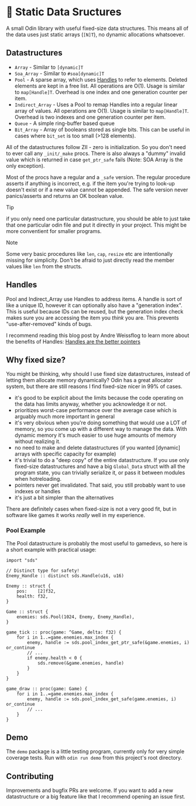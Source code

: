 # 💾 Static Data Sructures
A small Odin library with useful fixed-size data structures. This means all of the data uses just static arrays (`[N]T`), no dynamic allocations whatsoever.

## Datastructures
- `Array` - Similar to `[dynamic]T`
- `Soa_Array` - Similar to `#soa[dynamic]T`
- `Pool` - A sparse array, which uses [Handles](#handles) to refer to elements. Deleted elements are kept in a free list. All operations are O(1). Usage is similar to `map[Handle]T`. Overhead is one index and one generation counter per item.
- `Indirect_Array` - Uses a Pool to remap Handles into a regular linear array of values. All operations are O(1). Usage is similar to `map[Handle]T`. Overhead is two indexes and one generation counter per item.
- `Queue` - A simple ring-buffer based queue
- `Bit_Array` - Array of booleans stored as single bits. This can be useful in cases where `bit_set` is too small (>128 elements).

All of the datastructures follow ZII - zero is initialization. So you don't need to ever call any `_init/_make` procs. There is also always a "dummy" invalid value which is returned in case `get_ptr_safe` fails (Note: SOA Array is the only exception).

Most of the procs have a regular and a `_safe` version. The regular procedure asserts if anything is incorrect, e.g. if the item you're trying to look-up doesn't exist or if a new value cannot be appended.
The safe version never panics/asserts and returns an OK boolean value.

> [!TIP]
> if you only need one particular datastructure, you should be able to just take that one particular odin file and put it directly in your project. This might be more conventient for smaller programs.

> [!NOTE]
> Some very basic procedures like `len`, `cap`, `resize` etc are intentionally missing for simplicity.
> Don't be afraid to just directly read the member values like `len` from the structs.

## Handles
Pool and Indirect_Array use Handles to address items. A handle is sort of like a unique ID, however it can optionally also have a "generation index". This is useful because IDs can be reused, but the generation index check makes sure you are accessing the item you _think_ you are. This prevents "use-after-removed" kinds of bugs.

I recommend reading this blog post by Andre Weissflog to learn more about the benefits of Handles: [Handles are the better pointers](https://floooh.github.io/2018/06/17/handles-vs-pointers.html)


## Why fixed size?
You might be thinking, why should I use fixed size datastructures, instead of letting them allocate memory dynamically? Odin has a great allocator system, but there are still reasons I find fixed-size nicer in 99% of cases.

- it's good to be explicit about the limits because the code operating on the data has limits anyway, whether you acknowledge it or not.
- prioritizes worst-case performance over the average case which is arguably much more important in general
- it's very obvious when you're doing something that would use a LOT of memory, so you come up with a different way to manage the data. With dynamic memory it's much easier to use huge amounts of memory without realizing it.
- no need to make and delete datastructures (if you wanted [dynamic] arrays with specific capacity for example)
- it's trivial to do a "deep copy" of the entire datastructure. If you use only fixed-size datastructures and have a big `Global_Data` struct with all the program state, you can trivially serialize it, or pass it between modules when hotreloading.
- pointers never get invalidated. That said, you still probably want to use indexes or handles
- it's just a bit simpler than the alternatives

There are definitely cases when fixed-size is not a very good fit, but in software like games it works _really_ well in my experience.

### Pool Example
The Pool datastructure is probably the most useful to gamedevs, so here is a short example with practical usage:
```odin
import "sds"

// Distinct type for safety!
Enemy_Handle :: distinct sds.Handle(u16, u16)

Enemy :: struct {
    pos:    [2]f32,
    health: f32,
}

Game :: struct {
    enemies: sds.Pool(1024, Enemy, Enemy_Handle),
}

game_tick :: proc(game: ^Game, delta: f32) {
    for i in 1..=game.enemies.max_index {
        enemy, handle := sds.pool_index_get_ptr_safe(&game.enemies, i) or_continue
        // ...
        if enemy.health < 0 {
            sds.remove(&game.enemies, handle)
        }
    }
}

game_draw :: proc(game: Game) {
    for i in 1..=game.enemies.max_index {
        enemy, handle := sds.pool_index_get_safe(game.enemies, i) or_continue
        // ...
    }
}
```

## Demo
The `demo` package is a little testing program, currently only for very simple coverage tests. Run with `odin run demo` from this project's root directory.

## Contributing
Improvements and bugfix PRs are welcome. If you want to add a new datastructure or a big feature like that I recommend opening an issue first.
